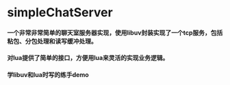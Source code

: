 # simpleChatServer
#### 一个非常非常简单的聊天室服务器实现，使用libuv封装实现了一个tcp服务，包括粘包、分包处理和读写缓冲处理。
#### 对lua提供了简单的接口，方便用lua来灵活的实现业务逻辑。
#### 学libuv和lua时写的练手demo

